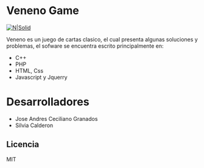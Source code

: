 # Veneno Game

[![N|Solid](http://i68.tinypic.com/30dec7p.png)](https://nodesource.com/products/nsolid)

Veneno es un juego de cartas clasico, el cual presenta algunas soluciones y problemas, el sofware se encuentra escrito principalmente en: 

  - C++
  - PHP
  - HTML, Css
  - Javascript y Jquerry

# Desarrolladores

  - Jose Andres Ceciliano Granados
  - Silvia Calderon


Licencia
----

MIT
